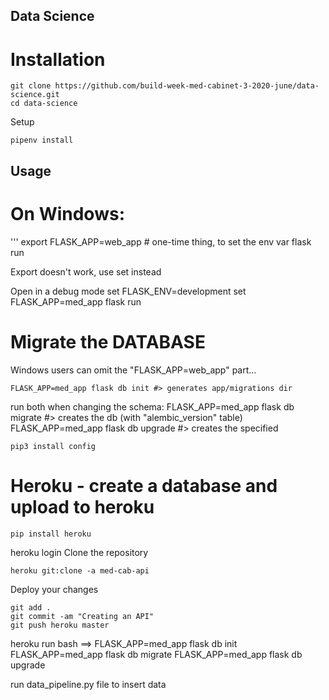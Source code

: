 ## Data Science

# Installation 



    git clone https://github.com/build-week-med-cabinet-3-2020-june/data-science.git
    cd data-science



Setup

    pipenv install

## Usage 

# On Windows:

'''
    export FLASK_APP=web_app # one-time thing, to set the env var
    flask run
    
Export doesn't work, use set instead

Open in a debug mode
    set FLASK_ENV=development
    set FLASK_APP=med_app
    flask run 

# Migrate the DATABASE 

Windows users can omit the "FLASK_APP=web_app" part...

    FLASK_APP=med_app flask db init #> generates app/migrations dir

run both when changing the schema:
    FLASK_APP=med_app flask db migrate #> creates the db (with "alembic_version" table)
    FLASK_APP=med_app flask db upgrade #> creates the specified 

    pip3 install config

# Heroku - create a database and upload to heroku  

    pip install heroku 

heroku login
Clone the repository

    heroku git:clone -a med-cab-api

Deploy your changes

    git add .
    git commit -am "Creating an API"
    git push heroku master

heroku run bash ==> 
    FLASK_APP=med_app flask db init 
    FLASK_APP=med_app flask db migrate
    FLASK_APP=med_app flask db upgrade

run data_pipeline.py file to insert data 
